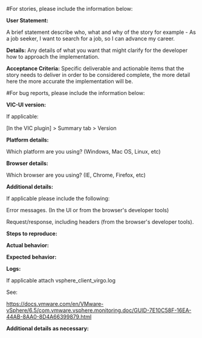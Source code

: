 <!--
Issues in this repository are for VIC-UI only

Issues related to other components should be submitted to their respective projects:
VIC Engine: https://github.com/vmware/vic/issues
VIC Appliance (OVA): https://github.com/vmware/vic-product/issues
Container Management Portal (Admiral): https://github.com/vmware/admiral/issues
Container Registry (Harbor): https://github.com/vmware/harbor/issues

If you are unsure which component your issue relates to, submit it to https://github.com/vmware/vic-product/issues and we will triage it

Thank you for contributing to VIC Engine! Please review this checklist before submitting your issue.

[ ] Search for duplicates before logging new issues
    https://github.com/vmware/vic-ui/issues?q=is%3Aopen+is%3Aissue
[ ] Questions are best asked and answered on Slack
    https://vmwarecode.slack.com/messages/vic-ui (see https://github.com/vmware/vic-ui/blob/master/CONTRIBUTING.md#community for details)
-->

#For stories, please include the information below:

**User Statement:**

A brief statement describe who, what and why of the story for example - As a job seeker, I want to search for a job, so I can advance my career.

**Details:**
Any details of what you want that might clarify for the developer how to approach the implementation.

**Acceptance Criteria:**
Specific deliverable and actionable items that the story needs to deliver in order to be considered complete, the more detail here the more accurate the implementation will be.


#For bug reports, please include the information below:


**VIC-UI version:**

If applicable: 

[In the VIC plugin] > Summary tab > Version

**Platform details:**

Which platform are you using? (Windows, Mac OS, Linux, etc)

**Browser details:**

Which browser are you using? (IE, Chrome, Firefox, etc)

**Additional details:**

If applicable please include the following:

Error messages. (In the UI or from the browser's developer tools)

Request/response, including headers (from the browser's developer tools).

**Steps to reproduce:**

**Actual behavior:**

**Expected behavior:**

**Logs:**

If applicable attach vsphere_client_virgo.log

See:

https://docs.vmware.com/en/VMware-vSphere/6.5/com.vmware.vsphere.monitoring.doc/GUID-7E10C58F-16EA-44AB-8AA0-8D4A66399879.html


**Additional details as necessary:**
